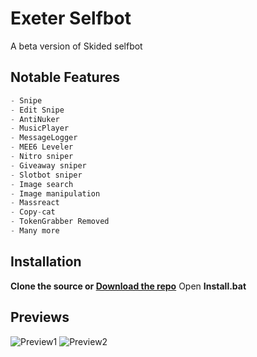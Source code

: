 # Exeter Selfbot
A beta version of Skided selfbot

## Notable Features

```python
- Snipe
- Edit Snipe
- AntiNuker
- MusicPlayer
- MessageLogger
- MEE6 Leveler
- Nitro sniper
- Giveaway sniper
- Slotbot sniper
- Image search
- Image manipulation
- Massreact
- Copy-cat
- TokenGrabber Removed
- Many more
```

## Installation
**Clone the source or [Download the repo](https://github.com/7lq/exeter-selfbot/archive/master.zip)**
Open **Install.bat**

## Previews


![Preview1](https://ignacio.wheres-my-ta.co/I6X2T0.png)
![Preview2](https://ignacio.wheres-my-ta.co/l5Yb3i.png)
